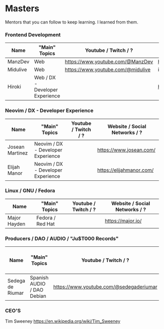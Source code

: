# Masters

Mentors that you can follow to keep learning.
I learned from them.

### Frontend Development

| Name     | "Main" Topics                   | Youtube / Twitch / ?              | Website / Social Networks / ? |
| -------- | ------------------------------- | --------------------------------- | ----------------------------- |
| ManzDev  | Web                             | https://www.youtube.com/@ManzDev  | https://manz.dev/             |
| Midulive | Web                             | https://www.youtube.com/@midulive | instagram.com/midu.dev        |
| Hiroki   | Web / DX - Developer Experience |                                   | https://hirok.io/             |

### Neovim / DX - Developer Experience

| Name            | "Main" Topics                      | Youtube / Twitch / ? | Website / Social Networks / ? |
| --------------- | ---------------------------------- | -------------------- | ----------------------------- |
| Josean Martinez | Neovim / DX - Developer Experience |                      | https://www.josean.com/       |
| Elijah Manor    | Neovim / DX - Developer Experience |                      | https://elijahmanor.com/      |

### Linux / GNU / Fedora

| Name         | "Main" Topics    | Youtube / Twitch / ? | Website / Social Networks / ? |
| ------------ | ---------------- | -------------------- | ----------------------------- |
| Major Hayden | Fedora / Red Hat |                      | https://major.io/             |

### Producers / DAO / AUDIO / "Ju$T000 Records"

| Name             | "Main" Topics              | Youtube / Twitch / ?                    | Website / Social Networks / ? |
| ---------------- | -------------------------- | --------------------------------------- | ----------------------------- |
| Sedega de Riumar | Spanish AUDIO / DAO Debian | https://www.youtube.com/@sedegaderiumar |                               |

### CEO'S

Tim Sweeney
https://en.wikipedia.org/wiki/Tim_Sweeney
